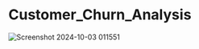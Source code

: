 # Customer_Churn_Analysis



![Screenshot 2024-10-03 011551](https://github.com/user-attachments/assets/42c74e64-01a6-4109-af63-8ba911aef48f)
